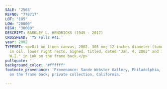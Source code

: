 ```yaml
---
SALE: '2565'
REFNO: "778717"
LOT: "185"
LOW: "20000"
HIGH: "30000"
DESCRIPT: BARKLEY L. HENDRICKS (1945 - 2017)
CROSSHEAD: 'YS Falls #41.'
year: 2002
TYPESET: <p>Oil on linen canvas, 2002. 305 mm; 12 inches diameter (tondo). Signed
  in oil, lower right recto. Signed, titled, dated "Jan. 4, 2002" and inscribed "Jamaica,
  W.I." in ink on the frame back.</p>
pullquote: ''
background_color: "#ffffff"
footnote_provenance: 'Provenance: Sande Webster Gallery, Philadelphia, with the label
  on the frame back; private collection, California.'

---
```

